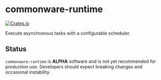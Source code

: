 # commonware-runtime

[![Crates.io](https://img.shields.io/crates/v/commonware-runtime.svg)](https://crates.io/crates/commonware-runtime)

Execute asynchronous tasks with a configurable scheduler.

## Status 

`commonware-runtime` is **ALPHA** software and is not yet recommended for production use. Developers should expect breaking changes and occasional instability.